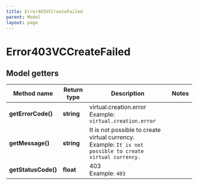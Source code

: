 ```yaml
---
title: Error403VCCreateFailed
parent: Model
layout: page
---
```


# Error403VCCreateFailed

## Model getters

Method name | Return type | Description | Notes
------------ | ------------- | ------------- | -------------
**getErrorCode()** | **string** | virtual.creation.error <br>Example: `virtual.creation.error` |
**getMessage()** | **string** | It is not possible to create virtual currency. <br>Example: `It is not possible to create virtual currency.` |
**getStatusCode()** | **float** | 403 <br>Example: `403` |

